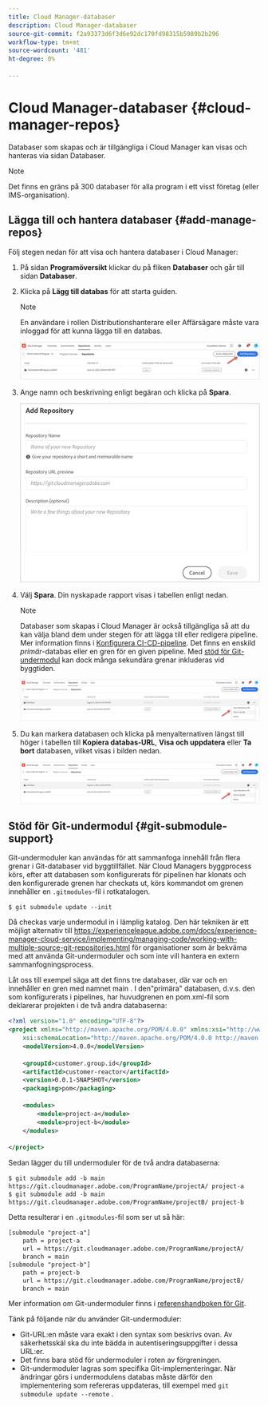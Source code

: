 ```yaml
---
title: Cloud Manager-databaser
description: Cloud Manager-databaser
source-git-commit: f2a93373d6f3d6e92dc170fd98315b5989b2b296
workflow-type: tm+mt
source-wordcount: '481'
ht-degree: 0%

---
```


# Cloud Manager-databaser {#cloud-manager-repos}

Databaser som skapas och är tillgängliga i Cloud Manager kan visas och hanteras via sidan Databaser.

>[!NOTE]
>Det finns en gräns på 300 databaser för alla program i ett visst företag (eller IMS-organisation).

## Lägga till och hantera databaser {#add-manage-repos}

Följ stegen nedan för att visa och hantera databaser i Cloud Manager:

1. På sidan **Programöversikt** klickar du på fliken **Databaser** och går till sidan **Databaser**.

1. Klicka på **Lägg till databas** för att starta guiden.

   >[!NOTE]
   >En användare i rollen Distributionshanterare eller Affärsägare måste vara inloggad för att kunna lägga till en databas.

   ![](/help/implementing/cloud-manager/assets/repos/create-repo2.png)

1. Ange namn och beskrivning enligt begäran och klicka på **Spara**.

   ![](/help/implementing/cloud-manager/assets/repos/repo-1.png)

1. Välj **Spara**. Din nyskapade rapport visas i tabellen enligt nedan.

   >[!NOTE]
   >Databaser som skapas i Cloud Manager är också tillgängliga så att du kan välja bland dem under stegen för att lägga till eller redigera pipeline. Mer information finns i [Konfigurera CI-CD-pipeline](https://experienceleague.adobe.com/docs/experience-manager-cloud-service/implementing/using-cloud-manager/configure-pipeline.html?lang=en). Det finns en enskild *primär*-databas eller en gren för en given pipeline. Med [stöd för Git-undermodul](#git-submodule-support) kan dock många sekundära grenar inkluderas vid byggtiden.

   ![](/help/implementing/cloud-manager/assets/repos/create-repo3.png)

1. Du kan markera databasen och klicka på menyalternativen längst till höger i tabellen till **Kopiera databas-URL**, **Visa och uppdatera** eller **Ta bort** databasen, vilket visas i bilden nedan.

   ![](/help/implementing/cloud-manager/assets/repos/create-repo3.png)


## Stöd för Git-undermodul {#git-submodule-support}

Git-undermoduler kan användas för att sammanfoga innehåll från flera grenar i Git-databaser vid byggtillfället. När Cloud Managers byggprocess körs, efter att databasen som konfigurerats för pipelinen har klonats och den konfigurerade grenen har checkats ut, körs kommandot om grenen innehåller en `.gitmodules`-fil i rotkatalogen.

```
$ git submodule update --init
```

Då checkas varje undermodul in i lämplig katalog. Den här tekniken är ett möjligt alternativ till https://experienceleague.adobe.com/docs/experience-manager-cloud-service/implementing/managing-code/working-with-multiple-source-git-repositories.html för organisationer som är bekväma med att använda Git-undermoduler och som inte vill hantera en extern sammanfogningsprocess.

Låt oss till exempel säga att det finns tre databaser, där var och en innehåller en gren med namnet main . I den&quot;primära&quot; databasen, d.v.s. den som konfigurerats i pipelines, har huvudgrenen en pom.xml-fil som deklarerar projekten i de två andra databaserna:

```xml
<?xml version="1.0" encoding="UTF-8"?>
<project xmlns="http://maven.apache.org/POM/4.0.0" xmlns:xsi="http://www.w3.org/2001/XMLSchema-instance"
    xsi:schemaLocation="http://maven.apache.org/POM/4.0.0 http://maven.apache.org/maven-v4_0_0.xsd">
    <modelVersion>4.0.0</modelVersion>
   
    <groupId>customer.group.id</groupId>
    <artifactId>customer-reactor</artifactId>
    <version>0.0.1-SNAPSHOT</version>
    <packaging>pom</packaging>
   
    <modules>
        <module>project-a</module>
        <module>project-b</module>
    </modules>
   
</project>
```

Sedan lägger du till undermoduler för de två andra databaserna:

```
$ git submodule add -b main https://git.cloudmanager.adobe.com/ProgramName/projectA/ project-a
$ git submodule add -b main https://git.cloudmanager.adobe.com/ProgramName/projectB/ project-b
```

Detta resulterar i en `.gitmodules`-fil som ser ut så här:

```
[submodule "project-a"]
    path = project-a
    url = https://git.cloudmanager.adobe.com/ProgramName/projectA/
    branch = main
[submodule "project-b"]
    path = project-b
    url = https://git.cloudmanager.adobe.com/ProgramName/projectB/
    branch = main
```

Mer information om Git-undermoduler finns i [referenshandboken för Git](https://git-scm.com/book/en/v2/Git-Tools-Submodules).

Tänk på följande när du använder Git-undermoduler:

* Git-URL:en måste vara exakt i den syntax som beskrivs ovan. Av säkerhetsskäl ska du inte bädda in autentiseringsuppgifter i dessa URL:er.
* Det finns bara stöd för undermoduler i roten av förgreningen.
* Git-undermoduler lagras som specifika Git-implementeringar. När ändringar görs i undermodulens databas måste därför den implementering som refereras uppdateras, till exempel med `git submodule update --remote` .

